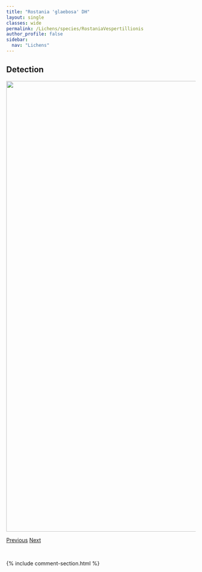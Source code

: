 ```yaml
---
title: "Rostania 'glaebosa' DH"
layout: single
classes: wide
permalink: /Lichens/species/RostaniaVespertillionis
author_profile: false
sidebar:
  nav: "Lichens"
---
```


<h2>Detection</h2>

<a href="https://drive.google.com/uc?export=view&id=1tdD0SUMJakxqBkyEYdLhxcGqhDsvA7p6">
<img src="https://drive.google.com/uc?export=view&id=1tdD0SUMJakxqBkyEYdLhxcGqhDsvA7p6" height = "1200" width = "800">
</a>


<a href="/DevelopmentWebsite/Lichens/species/RostaniaGlaebosa" class="pagination--pager" title="Rostania glaebosa">Previous</a> <a href="/DevelopmentWebsite/Lichens/species/SarcogyneWheeleri" class="pagination--pager" title="Sarcogyne wheeleri">Next</a>

<p>&nbsp;</p>

{% include comment-section.html %}

